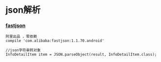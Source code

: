 # json解析

###  [fastjson](https://github.com/alibaba/fastjson)
```
阿里出品 ，零依赖
compile 'com.alibaba:fastjson:1.1.70.android'

//json字符串转对象
InfoDetailItem item = JSON.parseObject(result, InfoDetailItem.class);
 
```
